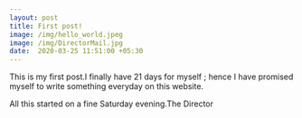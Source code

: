 ```yaml
---
layout: post
title: First post! 
image: /img/hello_world.jpeg
image: /img/DirectorMail.jpg
date:  2020-03-25 11:51:00 +05:30
---
```


This is my first post.I finally have 21 days for myself ; hence I have promised myself to write something everyday on this website.

All this started on a fine Saturday evening.The Director
